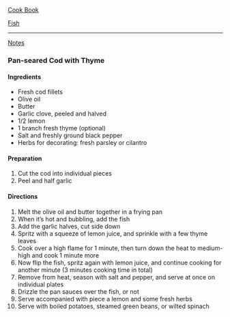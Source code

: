 [Cook Book](https://github.com/vmsmith/CookBook/blob/master/README.md)  

[Fish](https://github.com/vmsmith/CookBook/blob/master/fish.md)  

-----  

[Notes](https://github.com/vmsmith/CookBook/blob/master/notes.md)  

### Pan-seared Cod with Thyme  

#### Ingredients  

* Fresh cod fillets
* Olive oil
* Butter
* Garlic clove, peeled and halved
* 1/2 lemon
* 1 branch fresh thyme (optional)
* Salt and freshly ground black pepper
* Herbs for decorating: fresh parsley or cilantro

#### Preparation  

1. Cut the cod into individual pieces  
2. Peel and half garlic  

#### Directions  

1. Melt the olive oil and butter together in a frying pan  
2. When it’s hot and bubbling, add the fish  
3. Add the garlic halves, cut side down  
4. Spritz with a squeeze of lemon juice, and sprinkle with a few thyme leaves    
5. Cook over a high flame for 1 minute, then turn down the heat to medium-high and cook 1 minute more  
6. Now flip the fish, spritz again with lemon juice, and continue cooking for another minute (3 minutes cooking time in total)  
7. Remove from heat, season with salt and pepper, and serve at once on individual plates  
8. Drizzle the pan sauces over the fish, or not  
9. Serve accompanied with piece a lemon and some fresh herbs  
10. Serve with boiled potatoes, steamed green beans, or wilted spinach 
